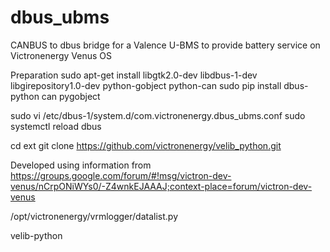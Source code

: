 # dbus_ubms
CANBUS to dbus bridge for a Valence U-BMS to provide battery service on Victronenergy Venus OS

Preparation
sudo apt-get install libgtk2.0-dev  libdbus-1-dev libgirepository1.0-dev python-gobject python-can
sudo pip install dbus-python can pygobject

sudo vi /etc/dbus-1/system.d/com.victronenergy.dbus_ubms.conf
sudo systemctl reload dbus

cd ext
git clone https://github.com/victronenergy/velib_python.git



Developed using information from
https://groups.google.com/forum/#!msg/victron-dev-venus/nCrpONiWYs0/-Z4wnkEJAAAJ;context-place=forum/victron-dev-venus

/opt/victronenergy/vrmlogger/datalist.py

velib-python

